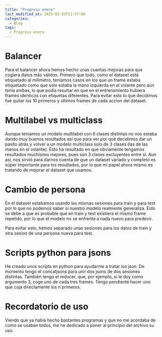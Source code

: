 ```yaml
---
title: "Progreso enero"
last_modified_at: 2025-02-03T11:57:00
categories:
  - Blog
tags:
  - Progreso enero
---
```


# Balancer

Para el balancer ahora hemos hecho unas cuantas mejoras para que cogiera datos más válidos. Primero que todo, como el dataset está etiquetado al milímetro, teníamos casos en los que un frame estaba etiquetado como que solo estaba la mano izquierda en el volante pero aún tenía ambas, lo que podía resultar en que en el entrenamiento hubiera frames identicos con etiquetas diferentes. Para evitar esto lo que decidimos fue quitar los 10 primeros y últimos frames de cada accion del dataset.

# Multilabel vs multiclass

Aunque teníamos un modelo multilabel con 6 clases distintas no nos estaba dando muy buenos resultados así que para ver por qué decidimos dar un pasito atrás y volver a un modelo multiclass solo de 3 clases (las de las manos en el volante). Esto ha resultado en que obviamente tengamos resultados muchísimo mejores, pues son 3 clases excluyentes entre sí. Aun así, nos sirvió para darnos cuenta de que un dataset variado y completo es súper importante para los resultados, por lo que mi papel ahora mismo es tratando de mejorar el dataset que usamos.

# Cambio de persona

En el dataset estabamos usando las mismas sesiones para train y para test por lo que no podemos saber si nuestro modelo realmente generaliza. Esto se debe a que es probable que en train y test existiera el mismo frame repetido, por lo que el modelo no se enfrenta a nada nuevo para predecir.

Para evitar esto, hemos separado unas sesiones para los datos de train y otra sesion de una persona nueva para test.

# Scripts python para jsons

He creado unos scripts en python para ayudarme a tratar los json. De momento tengo el concatjsons para unir dos jsons de dos sesiones distintas. También tengo el reducer, que, por ejemplo, si le doy como argumento 3, coge uno de cada tres frames. Tengo pendiente hacer uno que coja directamente los n primeros.

# Recordatorio de uso

Viendo que ya había hecho bastantes programas y que no me acordaba de como se usaban todos, me he dedicado a poner al principio del archivo su uso.

